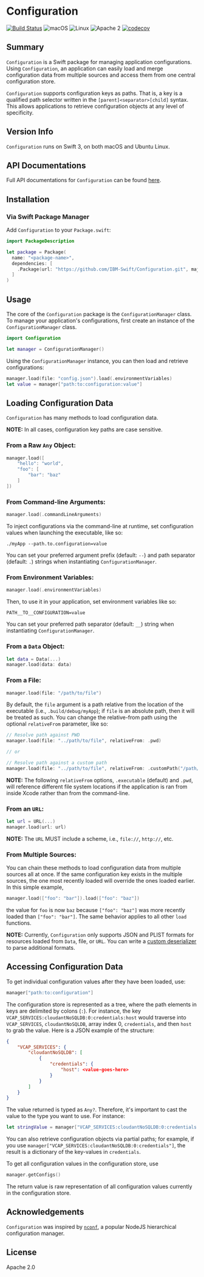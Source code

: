 # Configuration

[![Build Status](https://api.travis-ci.org/IBM-Swift/Configuration.svg?branch=master)](https://travis-ci.org/IBM-Swift/Configuration)
![macOS](https://img.shields.io/badge/os-macOS-green.svg?style=flat)
![Linux](https://img.shields.io/badge/os-linux-green.svg?style=flat)
![Apache 2](https://img.shields.io/badge/license-Apache2-blue.svg?style=flat)
[![codecov](https://codecov.io/gh/IBM-Swift/Configuration/branch/master/graph/badge.svg)](https://codecov.io/gh/IBM-Swift/Configuration)

## Summary
`Configuration` is a Swift package for managing application configurations. Using `Configuration`, an application can easily load and merge configuration data from multiple sources and access them from one central configuration store.

`Configuration` supports configuration keys as paths. That is, a key is a qualified path selector written in the `[parent]<separator>[child]` syntax. This allows applications to retrieve configuration objects at any level of specificity.

## Version Info
`Configuration` runs on Swift 3, on both macOS and Ubuntu Linux.

## API Documentations
Full API documentations for `Configuration` can be found [here](https://ibm-swift.github.io/Configuration/index.html).

## Installation

### Via Swift Package Manager

Add `Configuration` to your `Package.swift`:

```swift
import PackageDescription

let package = Package(
  name: "<package-name>",
  dependencies: [
    .Package(url: "https://github.com/IBM-Swift/Configuration.git", majorVersion: 1, minor: 0)
  ]
)
```

## Usage

The core of the `Configuration` package is the `ConfigurationManager` class. To manage your application's configurations, first create an instance of the `ConfigurationManager` class.

```swift
import Configuration

let manager = ConfigurationManager()
```

Using the `ConfigurationManager` instance, you can then load and retrieve configurations:

```swift
manager.load(file: "config.json").load(.environmentVariables)
let value = manager["path:to:configuration:value"]
```

## Loading Configuration Data

`Configuration` has many methods to load configuration data. 

**NOTE:** In all cases, configuration key paths are case sensitive.

### From a Raw `Any` Object:

```swift
manager.load([
    "hello": "world",
    "foo": [
        "bar": "baz"
    ]
])
```

### From Command-line Arguments:

```swift
manager.load(.commandLineArguments)
```

To inject configurations via the command-line at runtime, set configuration values when launching the executable, like so:
    
```
./myApp --path.to.configuration=value
```

You can set your preferred argument prefix (default: `--`) and path separator (default: `.`) strings when instantiating `ConfigurationManager`.

### From Environment Variables:

```swift
manager.load(.environmentVariables)
```

Then, to use it in your application, set environment variables like so:

```
PATH__TO__CONFIGURATION=value
```

You can set your preferred path separator (default: `__`) string when instantiating `ConfigurationManager`.

### From a `Data` Object:

```swift
let data = Data(...)
manager.load(data: data)
```

### From a File:

```swift
manager.load(file: "/path/to/file")
```

By default, the `file` argument is a path relative from the location of the executable (i.e., `.build/debug/myApp`); if `file` is an absolute path, then it will be treated as such. You can change the relative-from path using the optional `relativeFrom` parameter, like so:

```swift
// Resolve path against PWD
manager.load(file: "../path/to/file", relativeFrom: .pwd)

// or

// Resolve path against a custom path
manager.load(file: "../path/to/file", relativeFrom: .customPath("/path/to/somewhere/on/file/system"))
```

**NOTE:** The following `relativeFrom` options, `.executable` (default) and `.pwd`, will reference different file system locations if the application is ran from inside Xcode rather than from the command-line.

### From an `URL`:
    
```swift
let url = URL(...)
manager.load(url: url)
```

**NOTE:** The `URL` MUST include a scheme, i.e., `file://`, `http://`, etc.

### From Multiple Sources:

You can chain these methods to load configuration data from multiple sources all at once. If the same configuration key exists in the multiple sources, the one most recently loaded will override the ones loaded earlier. In this simple example,

```swift
manager.load(["foo": "bar"]).load(["foo": "baz"])
```

the value for `foo` is now `baz` because `["foo": "baz"]` was more recently loaded than `["foo": "bar"]`. The same behavior applies to all other `load` functions.

**NOTE:** Currently, `Configuration` only supports JSON and PLIST formats for resources loaded from `Data`, file, or `URL`. You can write a [custom deserializer](https://ibm-swift.github.io/Configuration/Protocols/Deserializer.html) to parse additional formats.

## Accessing Configuration Data

To get individual configuration values after they have been loaded, use:

```swift
manager["path:to:configuration"]
```

The configuration store is represented as a tree, where the path elements in keys are delimited by colons (`:`). For instance, the key `VCAP_SERVICES:cloudantNoSQLDB:0:credentials:host` would traverse into `VCAP_SERVICES`, `cloudantNoSQLDB`, array index 0, `credentials`, and then `host` to grab the value. Here is a JSON example of the structure:

```json
{
    "VCAP_SERVICES": {
        "cloudantNoSQLDB": [
            {
                "credentials": {
                    "host": <value-goes-here>
                }
            }
        ]
    }
}
```

The value returned is typed as `Any?`. Therefore, it's important to cast the value to the type you want to use. For instance:

```swift
let stringValue = manager["VCAP_SERVICES:cloudantNoSQLDB:0:credentials:host"] as? String
```

You can also retrieve configuration objects via partial paths; for example, if you use `manager["VCAP_SERVICES:cloudantNoSQLDB:0:credentials"]`, the result is a dictionary of the key-values in `credentials`.

To get all configuration values in the configuration store, use

```swift
manager.getConfigs()
```

The return value is raw representation of all configuration values currently in the configuration store.

## Acknowledgements
`Configuration` was inspired by [`nconf`](https://github.com/indexzero/nconf), a popular NodeJS hierarchical configuration manager.

## License
Apache 2.0
